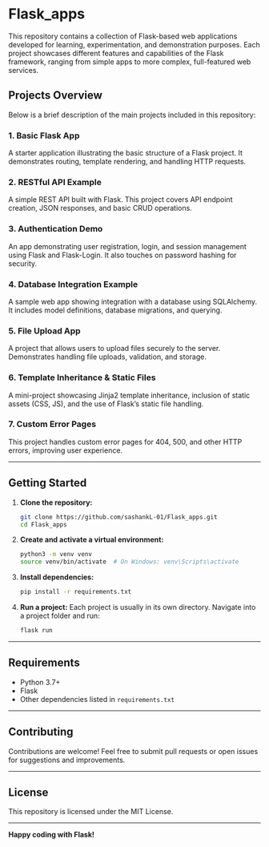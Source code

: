 # Flask_apps

This repository contains a collection of Flask-based web applications developed for learning, experimentation, and demonstration purposes. Each project showcases different features and capabilities of the Flask framework, ranging from simple apps to more complex, full-featured web services.

## Projects Overview

Below is a brief description of the main projects included in this repository:

### 1. Basic Flask App
A starter application illustrating the basic structure of a Flask project. It demonstrates routing, template rendering, and handling HTTP requests.

### 2. RESTful API Example
A simple REST API built with Flask. This project covers API endpoint creation, JSON responses, and basic CRUD operations.

### 3. Authentication Demo
An app demonstrating user registration, login, and session management using Flask and Flask-Login. It also touches on password hashing for security.

### 4. Database Integration Example
A sample web app showing integration with a database using SQLAlchemy. It includes model definitions, database migrations, and querying.

### 5. File Upload App
A project that allows users to upload files securely to the server. Demonstrates handling file uploads, validation, and storage.

### 6. Template Inheritance & Static Files
A mini-project showcasing Jinja2 template inheritance, inclusion of static assets (CSS, JS), and the use of Flask’s static file handling.

### 7. Custom Error Pages
This project handles custom error pages for 404, 500, and other HTTP errors, improving user experience.

---

## Getting Started

1. **Clone the repository:**
   ```bash
   git clone https://github.com/sashankL-01/Flask_apps.git
   cd Flask_apps
   ```

2. **Create and activate a virtual environment:**
   ```bash
   python3 -m venv venv
   source venv/bin/activate  # On Windows: venv\Scripts\activate
   ```

3. **Install dependencies:**
   ```bash
   pip install -r requirements.txt
   ```

4. **Run a project:**
   Each project is usually in its own directory. Navigate into a project folder and run:
   ```bash
   flask run
   ```

---

## Requirements

- Python 3.7+
- Flask
- Other dependencies listed in `requirements.txt`

---

## Contributing

Contributions are welcome! Feel free to submit pull requests or open issues for suggestions and improvements.

---

## License

This repository is licensed under the MIT License.

---

**Happy coding with Flask!**
